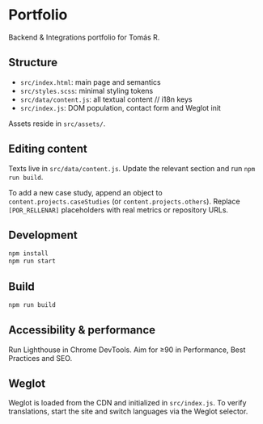 # Portfolio

Backend & Integrations portfolio for Tomás R.

## Structure
- `src/index.html`: main page and semantics
- `src/styles.scss`: minimal styling tokens
- `src/data/content.js`: all textual content // i18n keys
- `src/index.js`: DOM population, contact form and Weglot init

Assets reside in `src/assets/`.

## Editing content
Texts live in `src/data/content.js`. Update the relevant section and run `npm run build`.

To add a new case study, append an object to `content.projects.caseStudies` (or `content.projects.others`).
Replace `[POR_RELLENAR]` placeholders with real metrics or repository URLs.

## Development
```bash
npm install
npm run start
```

## Build
```bash
npm run build
```

## Accessibility & performance
Run Lighthouse in Chrome DevTools. Aim for ≥90 in Performance, Best Practices and SEO.

## Weglot
Weglot is loaded from the CDN and initialized in `src/index.js`.
To verify translations, start the site and switch languages via the Weglot selector.

